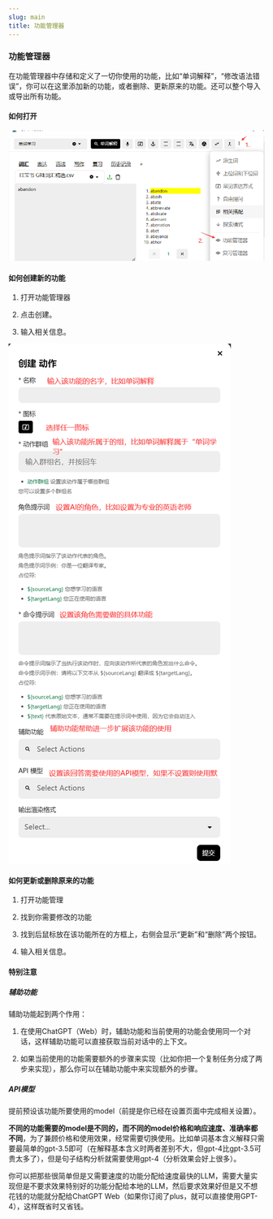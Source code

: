 ```yaml
---
slug: main
title: 功能管理器
---
```


### 功能管理器

在功能管理器中存储和定义了一切你使用的功能，比如“单词解释”，“修改语法错误”，你可以在这里添加新的功能，或者删除、更新原来的功能。还可以整个导入或导出所有功能。


#### 如何打开

![alt text](image.png)





#### 如何创建新的功能

1. 打开功能管理器

2. 点击创建。

3. 输入相关信息。

![alt text](image-1.png)


#### 如何更新或删除原来的功能

1. 打开功能管理

2. 找到你需要修改的功能

3. 找到后鼠标放在该功能所在的方框上，右侧会显示“更新”和“删除”两个按钮。

4. 输入相关信息。

#### 特别注意

##### 辅助功能

辅助功能起到两个作用：

1. 在使用ChatGPT（Web）时，辅助功能和当前使用的功能会使用同一个对话，这样辅助功能可以直接获取当前对话中的上下文。

2. 如果当前使用的功能需要额外的步骤来实现（比如你把一个复制任务分成了两步来实现），那么你可以在辅助功能中来实现额外的步骤。


##### API模型

提前预设该功能所要使用的model（前提是你已经在设置页面中完成相关设置）。

**不同的功能需要的model是不同的，而不同的model价格和响应速度、准确率都不同**，为了兼顾价格和使用效果，经常需要切换使用。比如单词基本含义解释只需要最简单的gpt-3.5即可（在解释基本含义时两者差别不大，但gpt-4比gpt-3.5可贵太多了），但是句子结构分析就需要使用gpt-4（分析效果会好上很多）。

你可以把那些很简单但是又需要速度的功能分配给速度最快的LLM，需要大量实现但是不要求效果特别好的功能分配给本地的LLM，然后要求效果好但是又不想花钱的功能就分配给ChatGPT Web（如果你订阅了plus，就可以直接使用GPT-4），这样既省时又省钱。